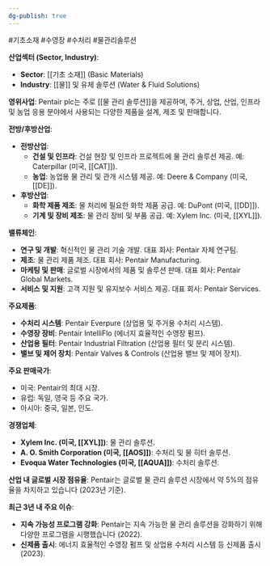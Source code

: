 ```yaml
---
dg-publish: true
---
```

#기초소재 #수영장 #수처리 #물관리솔루션


**산업섹터 (Sector, Industry)**:

- **Sector**: [[기초 소재]] (Basic Materials)
- **Industry**: [[물]] 및 유체 솔루션 (Water & Fluid Solutions)

**영위사업**: Pentair plc는 주로 [[물 관리 솔루션]]을 제공하며, 주거, 상업, 산업, 인프라 및 농업 응용 분야에서 사용되는 다양한 제품을 설계, 제조 및 판매합니다.

**전방/후방산업**:

- **전방산업**:
    - **건설 및 인프라**: 건설 현장 및 인프라 프로젝트에 물 관리 솔루션 제공. 예: Caterpillar (미국, [[CAT]]).
    - **농업**: 농업용 물 관리 및 관개 시스템 제공. 예: Deere & Company (미국, [[DE]]).
- **후방산업**:
    - **화학 제품 제조**: 물 처리에 필요한 화학 제품 공급. 예: DuPont (미국, [[DD]]).
    - **기계 및 장비 제조**: 물 관리 장비 및 부품 공급. 예: Xylem Inc. (미국, [[XYL]]).

**밸류체인**:

- **연구 및 개발**: 혁신적인 물 관리 기술 개발. 대표 회사: Pentair 자체 연구팀.
- **제조**: 물 관리 제품 제조. 대표 회사: Pentair Manufacturing.
- **마케팅 및 판매**: 글로벌 시장에서의 제품 및 솔루션 판매. 대표 회사: Pentair Global Markets.
- **서비스 및 지원**: 고객 지원 및 유지보수 서비스 제공. 대표 회사: Pentair Services.

**주요제품**:

- **수처리 시스템**: Pentair Everpure (상업용 및 주거용 수처리 시스템).
- **수영장 장비**: Pentair IntelliFlo (에너지 효율적인 수영장 펌프).
- **산업용 필터**: Pentair Industrial Filtration (산업용 필터 및 분리 시스템).
- **밸브 및 제어 장치**: Pentair Valves & Controls (산업용 밸브 및 제어 장치).

**주요 판매국가**:

- 미국: Pentair의 최대 시장.
- 유럽: 독일, 영국 등 주요 국가.
- 아시아: 중국, 일본, 인도.

**경쟁업체**:

- **Xylem Inc. (미국, [[XYL]])**: 물 관리 솔루션.
- **A. O. Smith Corporation (미국, [[AOS]])**: 수처리 및 물 히터 솔루션.
- **Evoqua Water Technologies (미국, [[AQUA]])**: 수처리 솔루션.

**산업 내 글로벌 시장 점유율**: Pentair는 글로벌 물 관리 솔루션 시장에서 약 5%의 점유율을 차지하고 있습니다 (2023년 기준).

**최근 3년 내 주요 이슈**:

- **지속 가능성 프로그램 강화**: Pentair는 지속 가능한 물 관리 솔루션을 강화하기 위해 다양한 프로그램을 시행했습니다 (2022).
- **신제품 출시**: 에너지 효율적인 수영장 펌프 및 상업용 수처리 시스템 등 신제품 출시 (2023).